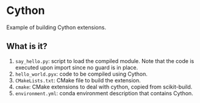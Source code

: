 # Cython

Example of building Cython extensions.

## What is it?

1. `say_hello.py`: script to load the compiled module.  Note that the code
    is executed upon import since no guard is in place.
1. `hello_world.pyx`: code to be compiled using Cython.
1. `CMakeLists.txt`: CMake file to build the extension.
1. `cmake`: CMake extensions to deal with cython, copied from scikit-build.
1. `environment.yml`: conda environment description that contains Cython.

